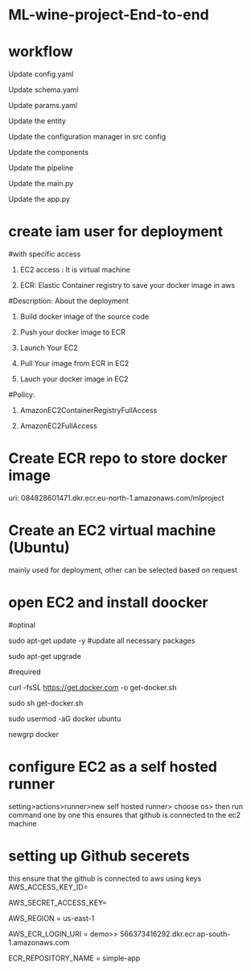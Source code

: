 # ML-wine-project-End-to-end

<!-- conda create -n mlproj python=3.8 -->

<!-- conda activate mlproj -->

<!-- pip install -r requirements.txt -->
# workflow
Update config.yaml

Update schema.yaml

Update params.yaml

Update the entity

Update the configuration manager in src config

Update the components

Update the pipeline

Update the main.py

Update the app.py

# create iam user for deployment
#with specific access

1. EC2 access : It is virtual machine

2. ECR: Elastic Container registry to save your docker image in aws


#Description: About the deployment

1. Build docker image of the source code

2. Push your docker image to ECR

3. Launch Your EC2 

4. Pull Your image from ECR in EC2

5. Lauch your docker image in EC2

#Policy:

1. AmazonEC2ContainerRegistryFullAccess

2. AmazonEC2FullAccess


# Create ECR repo to store docker image
uri: 084828601471.dkr.ecr.eu-north-1.amazonaws.com/mlproject 

# Create an EC2 virtual machine (Ubuntu)
mainly used for deployment, other can be selected based on request

# open EC2 and install doocker

#optinal

sudo apt-get update -y  #update all necessary packages

sudo apt-get upgrade

#required

curl -fsSL https://get.docker.com -o get-docker.sh

sudo sh get-docker.sh

sudo usermod -aG docker ubuntu

newgrp docker

# configure EC2 as a self hosted runner 
setting>actions>runner>new self hosted runner> choose os> then run command one by one
this ensures that github is connected to the ec2 machine

# setting up Github secerets
this ensure that the github is connected to aws using keys
AWS_ACCESS_KEY_ID=

AWS_SECRET_ACCESS_KEY=

AWS_REGION = us-east-1

AWS_ECR_LOGIN_URI = demo>>  566373416292.dkr.ecr.ap-south-1.amazonaws.com

ECR_REPOSITORY_NAME = simple-app
